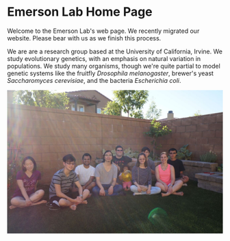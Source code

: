 # Emerson Lab Home Page
Welcome to the Emerson Lab's web page. We recently migrated our website. Please bear with us as we finish this process.

We are are a research group based at the University of California, Irvine. We study evolutionary genetics, with an emphasis on natural variation in populations. We study many organisms, though we're quite partial to model genetic systems like the fruitfly *Drosophila melanogaster*, brewer's yeast *Saccharomyces cerevisiae*, and the bacteria *Escherichia coli*.


![Emerson Lab 2016](/images/lab2016.jpg)
